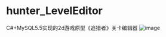 # hunter_LevelEditor
C#+MySQL5.5实现的2d游戏原型《追猎者》关卡编辑器
 ![image](https://github.com/intelHEART/hunter_LevelEditor/edit/master/hunter_img.png)

 
